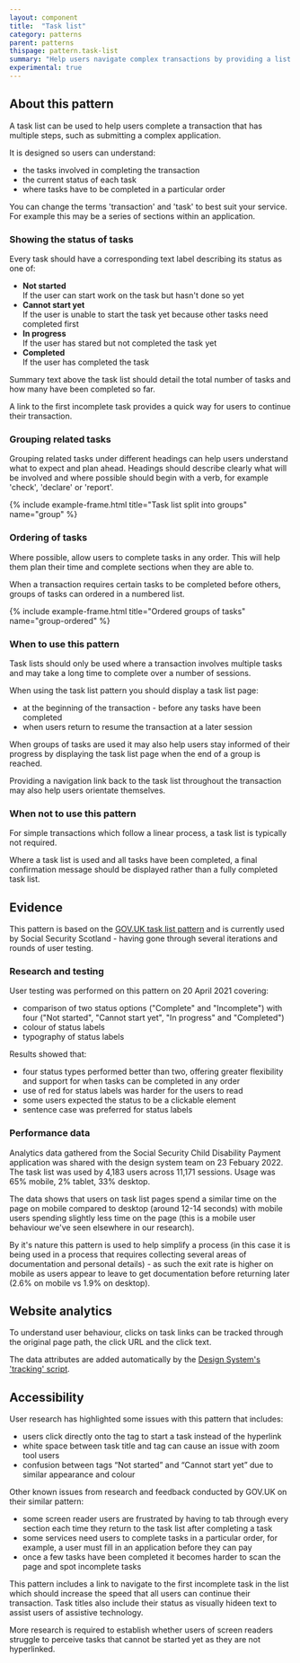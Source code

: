 ```yaml
---
layout: component
title:  "Task list"
category: patterns
parent: patterns
thispage: pattern.task-list
summary: "Help users navigate complex transactions by providing a list of tasks and their current states of completion."
experimental: true
---
```


## About this pattern

A task list can be used to help users complete a transaction that has multiple steps, such as submitting a complex application.

It is designed so users can understand:

- the tasks involved in completing the transaction
- the current status of each task
- where tasks have to be completed in a particular order

You can change the terms 'transaction' and 'task' to best suit your service. For example this may be a series of sections within an application.

### Showing the status of tasks

Every task should have a corresponding text label describing its status as one of:

- **Not started**<br>If the user can start work on the task but hasn't done so yet
- **Cannot start yet**<br>If the user is unable to start the task yet because other tasks need completed first
- **In progress**<br>If the user has stared but not completed the task yet
- **Completed**<br>If the user has completed the task

Summary text above the task list should detail the total number of tasks and how many have been completed so far.

A link to the first incomplete task provides a quick way for users to continue their transaction. 

### Grouping related tasks

Grouping related tasks under different headings can help users understand what to expect and plan ahead. Headings should describe clearly what will be involved and where possible should begin with a verb, for example 'check', 'declare' or 'report'.

{% include example-frame.html title="Task list split into groups" name="group" %}

### Ordering of tasks

Where possible, allow users to complete tasks in any order. This will help them plan their time and complete sections when they are able to.

When a transaction requires certain tasks to be completed before others, groups of tasks can ordered in a numbered list.

{% include example-frame.html title="Ordered groups of tasks" name="group-ordered" %}

### When to use this pattern

Task lists should only be used where a transaction involves multiple tasks and may take a long time to complete over a number of sessions.

When using the task list pattern you should display a task list page:

- at the beginning of the transaction - before any tasks have been completed
- when users return to resume the transaction at a later session

When groups of tasks are used it may also help users stay informed of their progress by displaying the task list page when the end of a group is reached.

Providing a navigation link back to the task list throughout the transaction may also help users orientate themselves.

### When not to use this pattern

For simple transactions which follow a linear process, a task list is typically not required.

Where a task list is used and all tasks have been completed, a final confirmation message should be displayed rather than a fully completed task list.

## Evidence

This pattern is based on the [GOV.UK task list pattern](https://design-system.service.gov.uk/patterns/task-list-pages/) and is currently used by Social Security Scotland - having gone through several iterations and rounds of user testing. 

### Research and testing

User testing was performed on this pattern on 20 April 2021 covering:

- comparison of two status options ("Complete" and "Incomplete") with four ("Not started", "Cannot start yet", "In progress" and "Completed")
- colour of status labels
- typography of status labels

Results showed that:

- four status types performed better than two, offering greater flexibility and support for when tasks can be completed in any order
- use of red for status labels was harder for the users to read
- some users expected the status to be a clickable element
- sentence case was preferred for status labels

### Performance data

Analytics data gathered from the Social Security Child Disability Payment application was shared with the design system team on 23 Febuary 2022. The task list was used by 4,183 users across 11,171 sessions. Usage was 65% mobile, 2% tablet, 33% desktop. 

The data shows that users on task list pages spend a similar time on the page on mobile compared to desktop (around 12-14 seconds) with mobile users spending slightly less time on the page (this is a mobile user behaviour we've seen elsewhere in our research). 

By it's nature this pattern is used to help simplify a process (in this case it is being used in a process that requires collecting several areas of documentation and personal details) - as such the exit rate is higher on mobile as users appear to leave to get documentation before returning later (2.6% on mobile vs 1.9% on desktop).

## Website analytics

To understand user behaviour, clicks on task links can be tracked through the original page path, the click URL and the click text.

The data attributes are added automatically by the [Design System's 'tracking' script](/get-started/tracking).

## Accessibility

User research has highlighted some issues with this pattern that includes:

- users click directly onto the tag to start a task instead of the hyperlink
- white space between task title and tag can cause an issue with zoom tool users
- confusion between tags “Not started” and “Cannot start yet” due to similar appearance and colour

Other known issues from research and feedback conducted by GOV.UK on their similar pattern: 

- some screen reader users are frustrated by having to tab through every section each time they return to the task list after completing a task
- some services need users to complete tasks in a particular order, for example, a user must fill in an application before they can pay
- once a few tasks have been completed it becomes harder to scan the page and spot incomplete tasks

This pattern includes a link to navigate to the first incomplete task in the list which should increase the speed that all users can continue their transaction. Task titles also include their status as visually hideen text to assist users of assistive technology.

More research is required to establish whether users of screen readers struggle to perceive tasks that cannot be started yet as they are not hyperlinked.